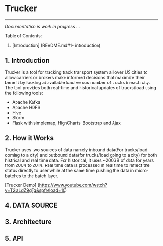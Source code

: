 # Trucker
----------
*Documentation is work in progress ...*

Table of Contents:
1. [Introduction] (README.md#1- introduction)

## 1. Introduction
Trucker is a tool for tracking track transport system all over US cities to allow carriers or brokers make informed decisions that maximize their benefit by looking at available load versus number of trucks in each city. The tool provides both real-time and historical updates of trucks/load using the following tools:
- Apache Kafka
- Apache HDFS
- Hive
- Storm
- Flask with simplemap, HighCharts, Bootstrap and Ajax

## 2. How it Works
Trucker uses two sources of data namely inbound data(For trucks/load coming to a city)  and outbound data(for trucks/load going to a city) for both histrical and real time data. For historical, it uses ~200GB of data for years from 2004 to 2014. Real time data is processed in real time to reflect the status directly to user while at the same time pushing the data in micro-batches to the batch layer.

[Trucker Demo] (https://www.youtube.com/watch?v=T2laLdZ9gTg&spfreload=10)


## 4. DATA SOURCE


## 3. Architecture


## 5. API
